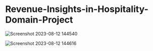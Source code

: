 # Revenue-Insights-in-Hospitality-Domain-Project

![Screenshot 2023-08-12 144540](https://github.com/sahil-21-raghuwanshi/Revenue-Insights-in-Hospitality-Domain-Project/assets/76442248/7cc5321f-50dd-4a9c-a2e5-5e36f4db459e)

![Screenshot 2023-08-12 144616](https://github.com/sahil-21-raghuwanshi/Revenue-Insights-in-Hospitality-Domain-Project/assets/76442248/b3bb7d1e-b2c3-4cf7-8c11-7ea9a62bf433)
